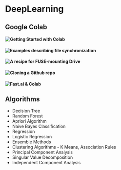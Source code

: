 # DeepLearning

## Google Colab

#### ![Getting Started with Colab](https://www.kaggle.com/getting-started/47096)  
#### ![Examples describing file synchronization](https://colab.research.google.com/notebook#fileId=/v2/external/notebooks/io.ipynb)   
#### ![A recipe for FUSE-mounting Drive](https://stackoverflow.com/questions/47374971/from-colab-directly-manipulate-sqlite3-format-data-in-google-drive)   
#### ![Cloning a Github repo](https://stackoverflow.com/questions/48350226/methods-for-using-git-with-google-colab)  
#### ![Fast.ai & Colab](http://forums.fast.ai/t/colaboratory-and-fastai/10122)  



## Algorithms
* Decision Tree  
* Random Forest  
* Apriori Algorithm  
* Naive Bayes Classification  
* Regression  
* Logistic Regression  
* Ensemble Methods  
* Clustering Algorithms - K Means, Association Rules
* Principal Component Analysis
* Singular Value Decomposition  
* Independent Component Analysis  
